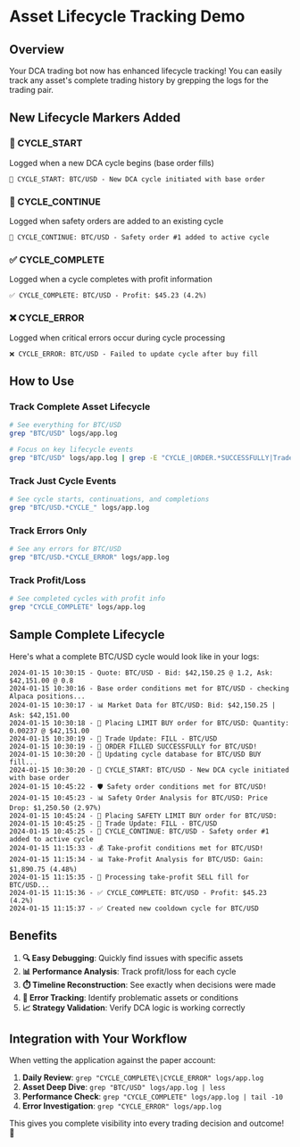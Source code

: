 # Asset Lifecycle Tracking Demo

## Overview
Your DCA trading bot now has enhanced lifecycle tracking! You can easily track any asset's complete trading history by grepping the logs for the trading pair.

## New Lifecycle Markers Added

### 🚀 CYCLE_START
Logged when a new DCA cycle begins (base order fills)
```
🚀 CYCLE_START: BTC/USD - New DCA cycle initiated with base order
```

### 🔄 CYCLE_CONTINUE  
Logged when safety orders are added to an existing cycle
```
🔄 CYCLE_CONTINUE: BTC/USD - Safety order #1 added to active cycle
```

### ✅ CYCLE_COMPLETE
Logged when a cycle completes with profit information
```
✅ CYCLE_COMPLETE: BTC/USD - Profit: $45.23 (4.2%)
```

### ❌ CYCLE_ERROR
Logged when critical errors occur during cycle processing
```
❌ CYCLE_ERROR: BTC/USD - Failed to update cycle after buy fill
```

## How to Use

### Track Complete Asset Lifecycle
```bash
# See everything for BTC/USD
grep "BTC/USD" logs/app.log

# Focus on key lifecycle events
grep "BTC/USD" logs/app.log | grep -E "CYCLE_|ORDER.*SUCCESSFULLY|Trade Update"
```

### Track Just Cycle Events
```bash
# See cycle starts, continuations, and completions
grep "BTC/USD.*CYCLE_" logs/app.log
```

### Track Errors Only
```bash
# See any errors for BTC/USD
grep "BTC/USD.*CYCLE_ERROR" logs/app.log
```

### Track Profit/Loss
```bash
# See completed cycles with profit info
grep "CYCLE_COMPLETE" logs/app.log
```

## Sample Complete Lifecycle

Here's what a complete BTC/USD cycle would look like in your logs:

```
2024-01-15 10:30:15 - Quote: BTC/USD - Bid: $42,150.25 @ 1.2, Ask: $42,151.00 @ 0.8
2024-01-15 10:30:16 - Base order conditions met for BTC/USD - checking Alpaca positions...
2024-01-15 10:30:17 - 📊 Market Data for BTC/USD: Bid: $42,150.25 | Ask: $42,151.00
2024-01-15 10:30:18 - 🔄 Placing LIMIT BUY order for BTC/USD: Quantity: 0.00237 @ $42,151.00
2024-01-15 10:30:19 - 📨 Trade Update: FILL - BTC/USD
2024-01-15 10:30:19 - 🎯 ORDER FILLED SUCCESSFULLY for BTC/USD!
2024-01-15 10:30:20 - 🔄 Updating cycle database for BTC/USD BUY fill...
2024-01-15 10:30:20 - 🚀 CYCLE_START: BTC/USD - New DCA cycle initiated with base order
2024-01-15 10:45:22 - 🛡️ Safety order conditions met for BTC/USD!
2024-01-15 10:45:23 - 📊 Safety Order Analysis for BTC/USD: Price Drop: $1,250.50 (2.97%)
2024-01-15 10:45:24 - 🔄 Placing SAFETY LIMIT BUY order for BTC/USD:
2024-01-15 10:45:25 - 📨 Trade Update: FILL - BTC/USD
2024-01-15 10:45:25 - 🔄 CYCLE_CONTINUE: BTC/USD - Safety order #1 added to active cycle
2024-01-15 11:15:33 - 💰 Take-profit conditions met for BTC/USD!
2024-01-15 11:15:34 - 📊 Take-Profit Analysis for BTC/USD: Gain: $1,890.75 (4.48%)
2024-01-15 11:15:35 - 🔄 Processing take-profit SELL fill for BTC/USD...
2024-01-15 11:15:36 - ✅ CYCLE_COMPLETE: BTC/USD - Profit: $45.23 (4.2%)
2024-01-15 11:15:37 - ✅ Created new cooldown cycle for BTC/USD
```

## Benefits

1. **🔍 Easy Debugging**: Quickly find issues with specific assets
2. **📊 Performance Analysis**: Track profit/loss for each cycle
3. **⏱️ Timeline Reconstruction**: See exactly when decisions were made
4. **🚨 Error Tracking**: Identify problematic assets or conditions
5. **📈 Strategy Validation**: Verify DCA logic is working correctly

## Integration with Your Workflow

When vetting the application against the paper account:

1. **Daily Review**: `grep "CYCLE_COMPLETE\|CYCLE_ERROR" logs/app.log`
2. **Asset Deep Dive**: `grep "BTC/USD" logs/app.log | less`
3. **Performance Check**: `grep "CYCLE_COMPLETE" logs/app.log | tail -10`
4. **Error Investigation**: `grep "CYCLE_ERROR" logs/app.log`

This gives you complete visibility into every trading decision and outcome! 🎯 